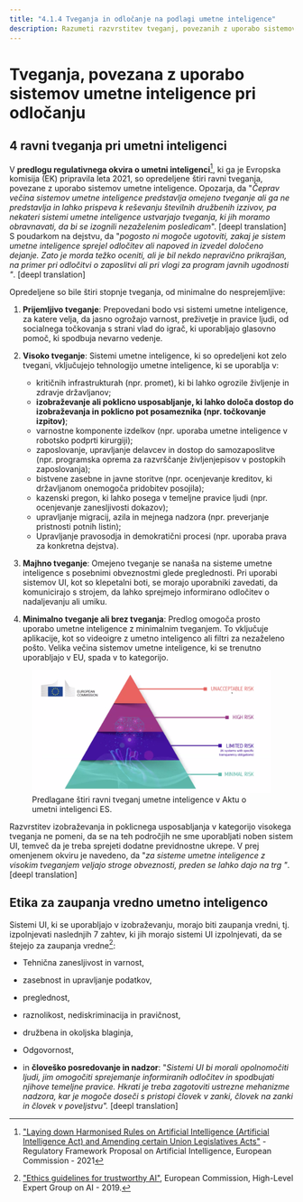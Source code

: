 ```yaml
---
title: "4.1.4 Tveganja in odločanje na podlagi umetne inteligence"
description: Razumeti razvrstitev tveganj, povezanih z uporabo sistemov umetne inteligence pri odločanju.
---
```

# Tveganja, povezana z uporabo sistemov umetne inteligence pri odločanju

## 4 ravni tveganja pri umetni inteligenci

V **predlogu regulativnega okvira o umetni inteligenci**[^1], ki ga je Evropska komisija (EK) pripravila leta 2021, so opredeljene štiri ravni tveganja, povezane z uporabo sistemov umetne inteligence. Opozarja, da "*Čeprav večina sistemov umetne inteligence predstavlja omejeno tveganje ali ga ne predstavlja in lahko prispeva k reševanju številnih družbenih izzivov, pa nekateri sistemi umetne inteligence ustvarjajo tveganja, ki jih moramo obravnavati, da bi se izognili nezaželenim posledicam*". [deepl translation]  
S poudarkom na dejstvu, da "*pogosto ni mogoče ugotoviti, zakaj je sistem umetne inteligence sprejel odločitev ali napoved in izvedel določeno dejanje. Zato je morda težko oceniti, ali je bil nekdo nepravično prikrajšan, na primer pri odločitvi o zaposlitvi ali pri vlogi za program javnih ugodnosti "*. [deepl translation]

Opredeljene so bile štiri stopnje tveganja, od minimalne do nesprejemljive:  

1. **Prijemljivo tveganje**: Prepovedani bodo vsi sistemi umetne inteligence, za katere velja, da jasno ogrožajo varnost, preživetje in pravice ljudi, od socialnega točkovanja s strani vlad do igrač, ki uporabljajo glasovno pomoč, ki spodbuja nevarno vedenje.  

2. **Visoko tveganje**: Sistemi umetne inteligence, ki so opredeljeni kot zelo tvegani, vključujejo tehnologijo umetne inteligence, ki se uporablja v:
    - kritičnih infrastrukturah (npr. promet), ki bi lahko ogrozile življenje in zdravje državljanov;  
    - **izobraževanje ali poklicno usposabljanje, ki lahko določa dostop do izobraževanja in poklicno pot posameznika (npr. točkovanje izpitov)**;  
    - varnostne komponente izdelkov (npr. uporaba umetne inteligence v robotsko podprti kirurgiji);  
    - zaposlovanje, upravljanje delavcev in dostop do samozaposlitve (npr. programska oprema za razvrščanje življenjepisov v postopkih zaposlovanja);  
    - bistvene zasebne in javne storitve (npr. ocenjevanje kreditov, ki državljanom onemogoča pridobitev posojila);  
    - kazenski pregon, ki lahko posega v temeljne pravice ljudi (npr. ocenjevanje zanesljivosti dokazov);  
    - upravljanje migracij, azila in mejnega nadzora (npr. preverjanje pristnosti potnih listin);  
    - Upravljanje pravosodja in demokratični procesi (npr. uporaba prava za konkretna dejstva).

3. **Majhno tveganje**: Omejeno tveganje se nanaša na sisteme umetne inteligence s posebnimi obveznostmi glede preglednosti. Pri uporabi sistemov UI, kot so klepetalni boti, se morajo uporabniki zavedati, da komunicirajo s strojem, da lahko sprejmejo informirano odločitev o nadaljevanju ali umiku.  

4. **Minimalno tveganje ali brez tveganja**: Predlog omogoča prosto uporabo umetne inteligence z minimalnim tveganjem. To vključuje aplikacije, kot so videoigre z umetno inteligenco ali filtri za nezaželeno pošto. Velika večina sistemov umetne inteligence, ki se trenutno uporabljajo v EU, spada v to kategorijo.

<figure>
<img src="Images/AI-Risks-EC-EN.png" alt="Representation of AI Risks by the European Commission.">
<figcaption>Predlagane štiri ravni tveganj umetne inteligence v Aktu o umetni inteligenci ES.</figcaption>
</figure>

Razvrstitev izobraževanja in poklicnega usposabljanja v kategorijo visokega tveganja ne pomeni, da se na teh področjih ne sme uporabljati noben sistem UI, temveč da je treba sprejeti dodatne previdnostne ukrepe. V prej omenjenem okviru je navedeno, da "*za sisteme umetne inteligence z visokim tveganjem veljajo stroge obveznosti, preden se lahko dajo na trg "*. [deepl translation]

## Etika za zaupanja vredno umetno inteligenco

Sistemi UI, ki se uporabljajo v izobraževanju, morajo biti zaupanja vredni, tj. izpolnjevati naslednjih 7 zahtev, ki jih morajo sistemi UI izpolnjevati, da se štejejo za zaupanja vredne[^2]:

- Tehnična zanesljivost in varnost,

- zasebnost in upravljanje podatkov,

- preglednost,

- raznolikost, nediskriminacija in pravičnost,

- družbena in okoljska blaginja,

- Odgovornost,

- in **človeško posredovanje in nadzor**: "*Sistemi UI bi morali opolnomočiti ljudi, jim omogočiti sprejemanje informiranih odločitev in spodbujati njihove temeljne pravice. Hkrati je treba zagotoviti ustrezne mehanizme nadzora, kar je mogoče doseči s pristopi človek v zanki, človek na zanki in človek v poveljstvu".* [deepl translation]

[^1]: ["Laying down Harmonised Rules on Artificial Intelligence (Artificial Intelligence Act) and Amending certain Union Legislatives Acts"](https://digital-strategy.ec.europa.eu/en/library/proposal-regulation-laying-down-harmonised-rules-artificial-intelligence) - Regulatory Framework Proposal on Artificial Intelligence, European Commission - 2021

[^2]: ["Ethics guidelines for trustworthy AI"](https://digital-strategy.ec.europa.eu/en/library/ethics-guidelines-trustworthy-ai), European Commission, High-Level Expert Group on AI - 2019.
